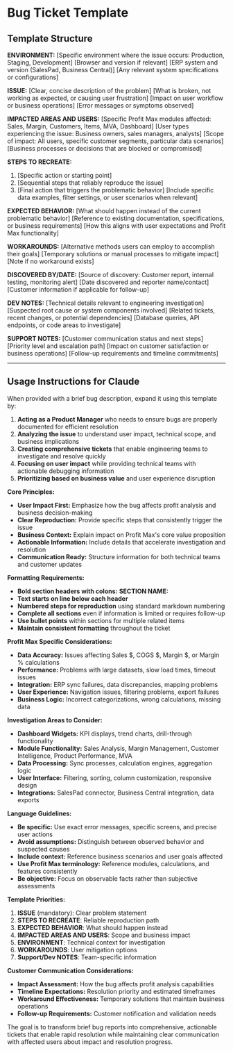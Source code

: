 # Bug Ticket Template

## Template Structure

**ENVIRONMENT:**
[Specific environment where the issue occurs: Production, Staging, Development]
[Browser and version if relevant]
[ERP system and version (SalesPad, Business Central)]
[Any relevant system specifications or configurations]

**ISSUE:**
[Clear, concise description of the problem]
[What is broken, not working as expected, or causing user frustration]
[Impact on user workflow or business operations]
[Error messages or symptoms observed]

**IMPACTED AREAS AND USERS:**
[Specific Profit Max modules affected: Sales, Margin, Customers, Items, MVA, Dashboard]
[User types experiencing the issue: Business owners, sales managers, analysts]
[Scope of impact: All users, specific customer segments, particular data scenarios]
[Business processes or decisions that are blocked or compromised]

**STEPS TO RECREATE:**
1. [Specific action or starting point]
2. [Sequential steps that reliably reproduce the issue]
3. [Final action that triggers the problematic behavior]
[Include specific data examples, filter settings, or user scenarios when relevant]

**EXPECTED BEHAVIOR:**
[What should happen instead of the current problematic behavior]
[Reference to existing documentation, specifications, or business requirements]
[How this aligns with user expectations and Profit Max functionality]

**WORKAROUNDS:**
[Alternative methods users can employ to accomplish their goals]
[Temporary solutions or manual processes to mitigate impact]
[Note if no workaround exists]

**DISCOVERED BY/DATE:**
[Source of discovery: Customer report, internal testing, monitoring alert]
[Date discovered and reporter name/contact]
[Customer information if applicable for follow-up]

**DEV NOTES:**
[Technical details relevant to engineering investigation]
[Suspected root cause or system components involved]
[Related tickets, recent changes, or potential dependencies]
[Database queries, API endpoints, or code areas to investigate]

**SUPPORT NOTES:**
[Customer communication status and next steps]
[Priority level and escalation path]
[Impact on customer satisfaction or business operations]
[Follow-up requirements and timeline commitments]

---

## Usage Instructions for Claude

When provided with a brief bug description, expand it using this template by:

1. **Acting as a Product Manager** who needs to ensure bugs are properly documented for efficient resolution
2. **Analyzing the issue** to understand user impact, technical scope, and business implications
3. **Creating comprehensive tickets** that enable engineering teams to investigate and resolve quickly
4. **Focusing on user impact** while providing technical teams with actionable debugging information
5. **Prioritizing based on business value** and user experience disruption

**Core Principles:**
- **User Impact First:** Emphasize how the bug affects profit analysis and business decision-making
- **Clear Reproduction:** Provide specific steps that consistently trigger the issue
- **Business Context:** Explain impact on Profit Max's core value proposition
- **Actionable Information:** Include details that accelerate investigation and resolution
- **Communication Ready:** Structure information for both technical teams and customer updates

**Formatting Requirements:**
- **Bold section headers with colons:** **SECTION NAME:**
- **Text starts on line below each header**
- **Numbered steps for reproduction** using standard markdown numbering
- **Complete all sections** even if information is limited or requires follow-up
- **Use bullet points** within sections for multiple related items
- **Maintain consistent formatting** throughout the ticket

**Profit Max Specific Considerations:**
- **Data Accuracy:** Issues affecting Sales $, COGS $, Margin $, or Margin % calculations
- **Performance:** Problems with large datasets, slow load times, timeout issues
- **Integration:** ERP sync failures, data discrepancies, mapping problems
- **User Experience:** Navigation issues, filtering problems, export failures
- **Business Logic:** Incorrect categorizations, wrong calculations, missing data

**Investigation Areas to Consider:**
- **Dashboard Widgets:** KPI displays, trend charts, drill-through functionality
- **Module Functionality:** Sales Analysis, Margin Management, Customer Intelligence, Product Performance, MVA
- **Data Processing:** Sync processes, calculation engines, aggregation logic
- **User Interface:** Filtering, sorting, column customization, responsive design
- **Integrations:** SalesPad connector, Business Central integration, data exports

**Language Guidelines:**
- **Be specific:** Use exact error messages, specific screens, and precise user actions
- **Avoid assumptions:** Distinguish between observed behavior and suspected causes
- **Include context:** Reference business scenarios and user goals affected
- **Use Profit Max terminology:** Reference modules, calculations, and features consistently
- **Be objective:** Focus on observable facts rather than subjective assessments

**Template Priorities:**
1. **ISSUE** (mandatory): Clear problem statement
2. **STEPS TO RECREATE**: Reliable reproduction path
3. **EXPECTED BEHAVIOR**: What should happen instead
4. **IMPACTED AREAS AND USERS**: Scope and business impact
5. **ENVIRONMENT**: Technical context for investigation
6. **WORKAROUNDS**: User mitigation options
7. **Support/Dev NOTES**: Team-specific information

**Customer Communication Considerations:**
- **Impact Assessment:** How the bug affects profit analysis capabilities
- **Timeline Expectations:** Resolution priority and estimated timeframes
- **Workaround Effectiveness:** Temporary solutions that maintain business operations
- **Follow-up Requirements:** Customer notification and validation needs

The goal is to transform brief bug reports into comprehensive, actionable tickets that enable rapid resolution while maintaining clear communication with affected users about impact and resolution progress.